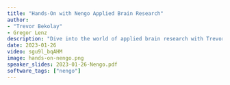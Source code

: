 ```yaml
---
title: "Hands-On with Nengo Applied Brain Research"
author: 
- "Trevor Bekolay"
- Gregor Lenz
description: "Dive into the world of applied brain research with Trevor Bekolay. Explore learning, memory, and neural simulations in this insightful recorded session"
date: 2023-01-26
video: sgu9l_bqAHM
image: hands-on-nengo.png
speaker_slides: 2023-01-26-Nengo.pdf
software_tags: ["nengo"]
---
```


